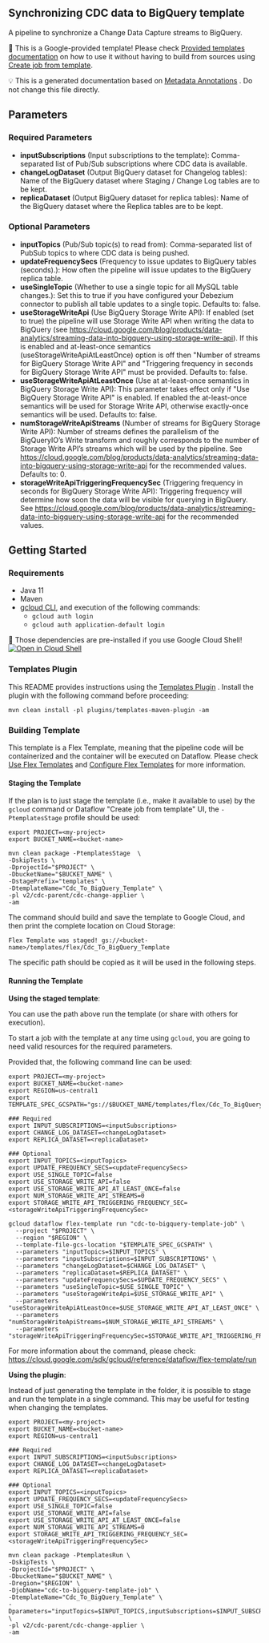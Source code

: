 
Synchronizing CDC data to BigQuery template
---
A pipeline to synchronize a Change Data Capture streams to BigQuery.


:memo: This is a Google-provided template! Please
check [Provided templates documentation](https://cloud.google.com/dataflow/docs/guides/templates/provided/mysql-change-data-capture-to-bigquery)
on how to use it without having to build from sources using [Create job from template](https://console.cloud.google.com/dataflow/createjob?template=Cdc_To_BigQuery_Template).

:bulb: This is a generated documentation based
on [Metadata Annotations](https://github.com/GoogleCloudPlatform/DataflowTemplates#metadata-annotations)
. Do not change this file directly.

## Parameters

### Required Parameters

* **inputSubscriptions** (Input subscriptions to the template): Comma-separated list of Pub/Sub subscriptions where CDC data is available.
* **changeLogDataset** (Output BigQuery dataset for Changelog tables): Name of the BigQuery dataset where Staging / Change Log tables are to be kept.
* **replicaDataset** (Output BigQuery dataset for replica tables): Name of the BigQuery dataset where the Replica tables are to be kept.

### Optional Parameters

* **inputTopics** (Pub/Sub topic(s) to read from): Comma-separated list of PubSub topics to where CDC data is being pushed.
* **updateFrequencySecs** (Frequency to issue updates to BigQuery tables (seconds).): How often the pipeline will issue updates to the BigQuery replica table.
* **useSingleTopic** (Whether to use a single topic for all MySQL table changes.): Set this to true if you have configured your Debezium connector to publish all table updates to a single topic. Defaults to: false.
* **useStorageWriteApi** (Use BigQuery Storage Write API): If enabled (set to true) the pipeline will use Storage Write API when writing the data to BigQuery (see https://cloud.google.com/blog/products/data-analytics/streaming-data-into-bigquery-using-storage-write-api). If this is enabled and at-least-once semantics (useStorageWriteApiAtLeastOnce) option is off then "Number of streams for BigQuery Storage Write API" and "Triggering frequency in seconds for BigQuery Storage Write API" must be provided. Defaults to: false.
* **useStorageWriteApiAtLeastOnce** (Use at at-least-once semantics in BigQuery Storage Write API): This parameter takes effect only if "Use BigQuery Storage Write API" is enabled. If enabled the at-least-once semantics will be used for Storage Write API, otherwise exactly-once semantics will be used. Defaults to: false.
* **numStorageWriteApiStreams** (Number of streams for BigQuery Storage Write API): Number of streams defines the parallelism of the BigQueryIO’s Write transform and roughly corresponds to the number of Storage Write API’s streams which will be used by the pipeline. See https://cloud.google.com/blog/products/data-analytics/streaming-data-into-bigquery-using-storage-write-api for the recommended values. Defaults to: 0.
* **storageWriteApiTriggeringFrequencySec** (Triggering frequency in seconds for BigQuery Storage Write API): Triggering frequency will determine how soon the data will be visible for querying in BigQuery. See https://cloud.google.com/blog/products/data-analytics/streaming-data-into-bigquery-using-storage-write-api for the recommended values.



## Getting Started

### Requirements

* Java 11
* Maven
* [gcloud CLI](https://cloud.google.com/sdk/gcloud), and execution of the
  following commands:
  * `gcloud auth login`
  * `gcloud auth application-default login`

:star2: Those dependencies are pre-installed if you use Google Cloud Shell!
[![Open in Cloud Shell](http://gstatic.com/cloudssh/images/open-btn.svg)](https://console.cloud.google.com/cloudshell/editor?cloudshell_git_repo=https%3A%2F%2Fgithub.com%2FGoogleCloudPlatform%2FDataflowTemplates.git&cloudshell_open_in_editor=v2/cdc-parent/cdc-agg/src/main/java/com/google/cloud/dataflow/cdc/applier/CdcToBigQueryChangeApplierPipeline.java)

### Templates Plugin

This README provides instructions using
the [Templates Plugin](https://github.com/GoogleCloudPlatform/DataflowTemplates#templates-plugin)
. Install the plugin with the following command before proceeding:

```shell
mvn clean install -pl plugins/templates-maven-plugin -am
```

### Building Template

This template is a Flex Template, meaning that the pipeline code will be
containerized and the container will be executed on Dataflow. Please
check [Use Flex Templates](https://cloud.google.com/dataflow/docs/guides/templates/using-flex-templates)
and [Configure Flex Templates](https://cloud.google.com/dataflow/docs/guides/templates/configuring-flex-templates)
for more information.

#### Staging the Template

If the plan is to just stage the template (i.e., make it available to use) by
the `gcloud` command or Dataflow "Create job from template" UI,
the `-PtemplatesStage` profile should be used:

```shell
export PROJECT=<my-project>
export BUCKET_NAME=<bucket-name>

mvn clean package -PtemplatesStage  \
-DskipTests \
-DprojectId="$PROJECT" \
-DbucketName="$BUCKET_NAME" \
-DstagePrefix="templates" \
-DtemplateName="Cdc_To_BigQuery_Template" \
-pl v2/cdc-parent/cdc-change-applier \
-am
```


The command should build and save the template to Google Cloud, and then print
the complete location on Cloud Storage:

```
Flex Template was staged! gs://<bucket-name>/templates/flex/Cdc_To_BigQuery_Template
```

The specific path should be copied as it will be used in the following steps.

#### Running the Template

**Using the staged template**:

You can use the path above run the template (or share with others for execution).

To start a job with the template at any time using `gcloud`, you are going to
need valid resources for the required parameters.

Provided that, the following command line can be used:

```shell
export PROJECT=<my-project>
export BUCKET_NAME=<bucket-name>
export REGION=us-central1
export TEMPLATE_SPEC_GCSPATH="gs://$BUCKET_NAME/templates/flex/Cdc_To_BigQuery_Template"

### Required
export INPUT_SUBSCRIPTIONS=<inputSubscriptions>
export CHANGE_LOG_DATASET=<changeLogDataset>
export REPLICA_DATASET=<replicaDataset>

### Optional
export INPUT_TOPICS=<inputTopics>
export UPDATE_FREQUENCY_SECS=<updateFrequencySecs>
export USE_SINGLE_TOPIC=false
export USE_STORAGE_WRITE_API=false
export USE_STORAGE_WRITE_API_AT_LEAST_ONCE=false
export NUM_STORAGE_WRITE_API_STREAMS=0
export STORAGE_WRITE_API_TRIGGERING_FREQUENCY_SEC=<storageWriteApiTriggeringFrequencySec>

gcloud dataflow flex-template run "cdc-to-bigquery-template-job" \
  --project "$PROJECT" \
  --region "$REGION" \
  --template-file-gcs-location "$TEMPLATE_SPEC_GCSPATH" \
  --parameters "inputTopics=$INPUT_TOPICS" \
  --parameters "inputSubscriptions=$INPUT_SUBSCRIPTIONS" \
  --parameters "changeLogDataset=$CHANGE_LOG_DATASET" \
  --parameters "replicaDataset=$REPLICA_DATASET" \
  --parameters "updateFrequencySecs=$UPDATE_FREQUENCY_SECS" \
  --parameters "useSingleTopic=$USE_SINGLE_TOPIC" \
  --parameters "useStorageWriteApi=$USE_STORAGE_WRITE_API" \
  --parameters "useStorageWriteApiAtLeastOnce=$USE_STORAGE_WRITE_API_AT_LEAST_ONCE" \
  --parameters "numStorageWriteApiStreams=$NUM_STORAGE_WRITE_API_STREAMS" \
  --parameters "storageWriteApiTriggeringFrequencySec=$STORAGE_WRITE_API_TRIGGERING_FREQUENCY_SEC"
```

For more information about the command, please check:
https://cloud.google.com/sdk/gcloud/reference/dataflow/flex-template/run


**Using the plugin**:

Instead of just generating the template in the folder, it is possible to stage
and run the template in a single command. This may be useful for testing when
changing the templates.

```shell
export PROJECT=<my-project>
export BUCKET_NAME=<bucket-name>
export REGION=us-central1

### Required
export INPUT_SUBSCRIPTIONS=<inputSubscriptions>
export CHANGE_LOG_DATASET=<changeLogDataset>
export REPLICA_DATASET=<replicaDataset>

### Optional
export INPUT_TOPICS=<inputTopics>
export UPDATE_FREQUENCY_SECS=<updateFrequencySecs>
export USE_SINGLE_TOPIC=false
export USE_STORAGE_WRITE_API=false
export USE_STORAGE_WRITE_API_AT_LEAST_ONCE=false
export NUM_STORAGE_WRITE_API_STREAMS=0
export STORAGE_WRITE_API_TRIGGERING_FREQUENCY_SEC=<storageWriteApiTriggeringFrequencySec>

mvn clean package -PtemplatesRun \
-DskipTests \
-DprojectId="$PROJECT" \
-DbucketName="$BUCKET_NAME" \
-Dregion="$REGION" \
-DjobName="cdc-to-bigquery-template-job" \
-DtemplateName="Cdc_To_BigQuery_Template" \
-Dparameters="inputTopics=$INPUT_TOPICS,inputSubscriptions=$INPUT_SUBSCRIPTIONS,changeLogDataset=$CHANGE_LOG_DATASET,replicaDataset=$REPLICA_DATASET,updateFrequencySecs=$UPDATE_FREQUENCY_SECS,useSingleTopic=$USE_SINGLE_TOPIC,useStorageWriteApi=$USE_STORAGE_WRITE_API,useStorageWriteApiAtLeastOnce=$USE_STORAGE_WRITE_API_AT_LEAST_ONCE,numStorageWriteApiStreams=$NUM_STORAGE_WRITE_API_STREAMS,storageWriteApiTriggeringFrequencySec=$STORAGE_WRITE_API_TRIGGERING_FREQUENCY_SEC" \
-pl v2/cdc-parent/cdc-change-applier \
-am
```
